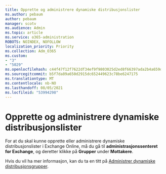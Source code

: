 ```yaml
---
title: Opprette og administrere dynamiske distribusjonslister
ms.author: pebaum
author: pebaum
manager: scotv
ms.audience: Admin
ms.topic: article
ms.service: o365-administration
ROBOTS: NOINDEX, NOFOLLOW
localization_priority: Priority
ms.collection: Adm_O365
ms.custom:
- "3"
- "5029"
ms.openlocfilehash: c44f47f12f7622df34ef9f9803025d2ed8f66397ada2b4a659df9b4d2dc75781
ms.sourcegitcommit: b5f7da89a650d2915dc652449623c78be6247175
ms.translationtype: MT
ms.contentlocale: nb-NO
ms.lasthandoff: 08/05/2021
ms.locfileid: "53994298"
---
```

# <a name="creating-and-managing-dynamic-distribution-lists"></a>Opprette og administrere dynamiske distribusjonslister

For at du skal kunne opprette eller administrere dynamiske distribusjonslister i Exchange Online, må du gå til **administrasjonssenteret for Exchange**, og deretter klikke på **Grupper** under **Mottakere**.

Hvis du vil ha mer informasjon, kan du ta en titt på [Administrer dynamiske distribusjonsgrupper](https://docs.microsoft.com/exchange/recipients-in-exchange-online/manage-dynamic-distribution-groups/manage-dynamic-distribution-groups).
